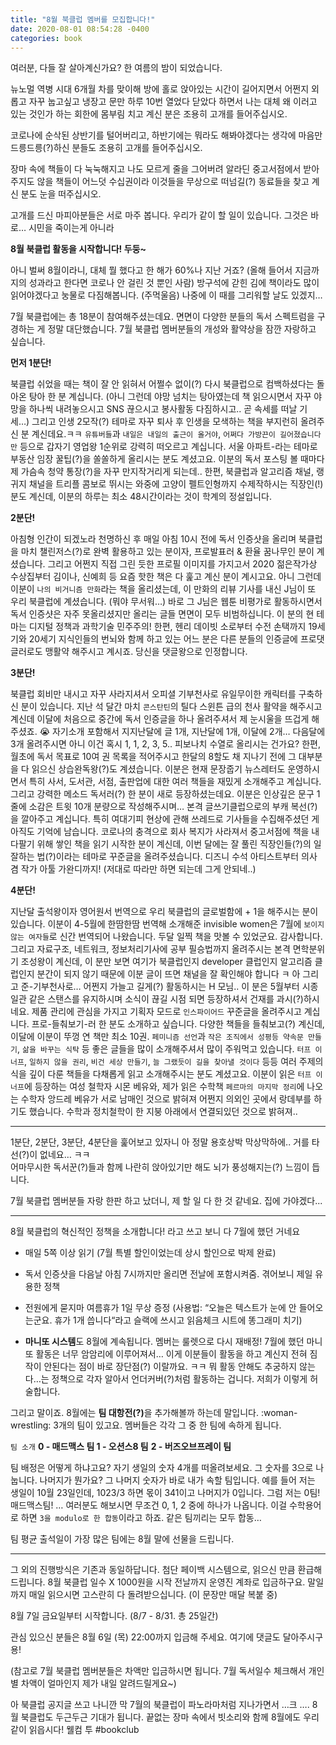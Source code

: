 ```yaml
---
title: "8월 북클럽 멤버를 모집합니다!"
date: 2020-08-01 08:54:28 -0400
categories: book
---
```


여러분, 다들 잘 살아계신가요?  한 여름의 밤이 되었습니다.

뉴노멀 역병 시대 6개월 차를 맞이해 방에 홀로 앉아있는 시간이 길어지면서 어쩐지 외롭고 자꾸 눕고싶고 냉장고 문만 하루 10번 열었다 닫았다 하면서 나는 대체 왜 이러고 있는 것인가 하는 회한에 몸부림 치고 계신 분은 조용히 고개를 들어주십시오.

코로나에 순삭된 상반기를 털어버리고, 하반기에는 뭐라도 해봐야겠다는 생각에 마음만 드릉드릉(?)하신 분들도 조용히 고개를 들어주십시오.

장마 속에 책들이 다 눅눅해지고 나도 모르게 줄을 그어버려 알라딘 중고서점에서 받아주지도 않을 책들이 어느덧 수십권이라 이것들을 무상으로 떠넘길(?) 동료들을 찾고 계신 분도 눈을 떠주십시오.

고개를 드신 마피아분들은 서로 마주 봅니다.  우리가 같이 할 일이 있습니다. 그것은 바로…  시민을 죽이는게 아니라 




<strong> 8월 북클럽 활동을 시작합니다!  두둥~ </strong>


아니 벌써 8월이라니, 대체 뭘 했다고 한 해가 60%나 지난 거죠? (올해 들어서 지금까지의 성과라고 한다면 코로나 안 걸린 것 뿐인 사람)
방구석에 갇힌 김에 책이라도 많이 읽어야겠다고 눙물로 다짐해봅니다. (주먹울음)  나중에 이 때를 그리워할 날도 있겠지…

7월 북클럽에는 총 18분이 참여해주셨는데요. 면면이 다양한 분들의 독서 스펙트럼을 구경하는 게 정말 대단했습니다. 
7월 북클럽 멤버분들의 개성와 활약상을 잠깐 자랑하고 싶습니다.  


<strong>먼저 1분단!</strong>

북클럽 쉬었을 때는 책이 잘 안 읽혀서 어쩔수 없이(?) 다시 북클럽으로 컴백하셨다는 돌아온 탕아 한 분 계십니다. (아니 그런데 야망 넘치는 탕아였는데 책 읽으시면서 자꾸 야망을 하나씩 내려놓으시고 SNS 끊으시고 봉사활동 다짐하시고..   곧 속세를 떠날 기세…)
그리고 인생 2모작(?) 테마로 자꾸 퇴사 후 인생을 모색하는 책을 부지런히 올려주신 분 계신데요.ㅋㅋ `유튜버들`과  `내일은 내일의 출근이 올거야`, `어쩌다 가방끈이 길어졌습니다만` 등으로 갑자기 영업왕 1순위로 강력히 떠오르고 계십니다.
서울 아파트-라는 테마로 부동산 임장 꿀팁(?)을 쏠쏠하게 올리시는 분도 계셨고요. 이분의 독서 포스팅 볼 때마다 제 가슴속 청약 통장(?)을 자꾸 만지작거리게 되는데..
한편, 북클럽과 알고리즘 채널, 랭귀지 채널을 트리플 콤보로 뛰시는 와중에 고양이 펠트인형까지 수제작하시는 직장인(!) 분도 계신데, 이분의 하루는 최소 48시간이라는 것이 학계의 정설입니다.


<strong>2분단! </strong>

아침형 인간이 되겠노라 천명하신 후 매일 아침 10시 전에 독서 인증샷을 올리며 북클럽을 마치 챌린저스(?)로 완벽 활용하고 있는 분이자,  프로발표러 & 환율 꿈나무인 분이 계셨습니다.
그리고 어쩐지 직접 그린 듯한 프로필 이미지를 가지고서 2020 젊은작가상 수상집부터 김이나, 신예희 등 요즘 핫한 책은 다 훑고 계신 분이 계시고요. 아니 그런데 이분이 `나의 비거니즘 만화`라는 책을 올리셨는데, 이 만화의 리뷰 기사를 내신 J님이 또 우리 북클럽에 계셨습니다. (뭐야 무서워…)
바로 그 J님은 웹툰 비평가로 활동하시면서 독서 인증샷은 자주 못올리셨지만 올리는 글들 면면이 모두 비범하십니다. 이 분의 현 테마는 디지털 정책과 과학기술 민주주의!
한편, 헨리 데이빗 소로부터 수전 손택까지 19세기와 20세기 지식인들의 번뇌와 함께 하고 있는 어느 분은 다른 분들의 인증글에 프로댓글러로도 맹활약 해주시고 계시죠. 당신을 댓글왕으로 인정합니다.


<strong>3분단!</strong>

북클럽 회비만 내시고 자꾸 사라지셔서 오피셜 기부천사로 유일무이한 캐릭터를 구축하신 분이 있습니다. 지난 석 달간 마치 `콘스탄틴`의 틸다 스윈튼 급의 천사 활약을 해주시고 계신데 이달에 처음으로 중간에 독서 인증글을 하나 올려주셔서 제 눈시울을 뜨겁게 해주셨죠. :sob: 자기소개 포함해서 지지난달에 글 1개, 지난달에 1개, 이달에 2개… 다음달에 3개 올려주시면 아니 이건 혹시 1, 1, 2, 3, 5.. 피보나치 수열로 올리시는 건가요?
한편, 월초에 독서 목표로 10여 권 목록을 적어주시고 한달의 8할도 채 지나기 전에 그 대부분을 다 읽으신 상습완독왕(?)도 계셨습니다. 이분은 현재 문장줍기 뉴스레터도 운영하시면서 특히 사서, 도서관, 서점, 출판업에 대한 여러 책들을 재밌게 소개해주고 계십니다.
그리고 강력한 메소드 독서러(?) 한 분이 새로 등장하셨는데요. 이분은 인상깊은 문구 1줄에 소감은 트윗 10개 분량으로 작성해주시며… 본격 글쓰기클럽으로의 부캐 복선(?)을 깔아주고 계십니다. 특히 여대기피 현상에 관해 쓰레드로 기사들을 수집해주셨던 게 아직도 기억에 남습니다.
코로나의 충격으로 회사 복지가 사라져서 중고서점에 책을 내다팔기 위해 쌓인 책을 읽기 시작한 분이 계신데, 이번 달에는 잘 풀린 직장인들(?)의 일 잘하는 법(?)이라는 테마로 꾸준글을 올려주셨습니다. 디즈니 수석 아티스트부터 의사 겸 작가 아툴 가완디까지! (저대로 따라만 하면 되는데 그게 안되네..)


<strong>4분단!</strong>

지난달 출석왕이자 영어원서 번역으로 우리 북클럽의 글로벌함에 + 1을 해주시는 분이 있습니다. 이분이 4-5월에 한땀한땀 번역해 소개해준 invisible women은 7월에 `보이지 않는 여자들`로 신간 번역되어 나왔습니다. 두달 일찍 책을 맛볼 수 있었군요. 감사합니다.
그리고 자료구조, 네트워크, 정보처리기사에 공부 필승법까지 올려주시는 본격 면학분위기 조성왕이 계신데, 이 분만 보면 여기가 북클럽인지 developer 클럽인지 알고리즘 클럽인지 분간이 되지 않기 때문에 이분 글이 뜨면 채널을 잘 확인해야 합니다 ㅋ
아 그리고 준-기부천사로… 어쩐지 가늘고 길게(?) 활동하시는 H 모님.. 이 분은 5월부터 시종일관 같은 스탠스를 유지하시며 소식이 끊길 시점 되면 등장하셔서 건재를 과시(?)하시네요. 제품 관리에 관심을 가지고 기획자 모드로 `인스파이어드` 꾸준글을 올려주시고 계십니다.
프로-들춰보기-러 한 분도 소개하고 싶습니다. 다양한 책들을 들춰보고(?) 계신데, 이달에 이분이 뚜껑 연 책만 최소 10권. `페미니즘 선언`과 `작은 조직에서 성평등 약속문 만들기`,  `삶을 바꾸는 식탁` 등 좋은 글들을 많이 소개해주셔서 많이 주워먹고 있습니다.
`터프 이너프`, `일하지 않을 권리`, `비건 세상 만들기`, `늘 그랬듯이 길을 찾아낼 것이다` 등등 여러 주제의식을 깊이 다룬 책들을 다채롭게 읽고 소개해주시는 분도 계셨고요. 이분이 읽은 `터프 이너프`에 등장하는 여성 철학자 시몬 베유와,  제가 읽은 수학책 `페르마의 마지막 정리`에 나오는 수학자 앙드레 베유가 서로 남매인 것으로 밝혀져 어쩐지 의외인 곳에서 랑데부를 하기도 했습니다. 수학과 정치철학이 한 지붕 아래에서 연결되있던 것으로 밝혀져..


-------------------------

1분단, 2분단, 3분단, 4분단을 훑어보고 있자니 아 정말 용호상박 막상막하에.. 거를 타선(?)이 없네요… ㅋㅋ  
어마무시한 독서꾼(?)들과 함께 나란히 앉아있기만 해도 뇌가 풍성해지는(?) 느낌이 듭니다.  

7월 북클럽 멤버분들 자랑 한판 하고 났더니,  제 할 일 다 한 것 같네요. 집에 가야겠다...



---------------------------


 8월 북클럽의 혁신적인 정책을 소개합니다!   라고 쓰고 보니 다 7월에 했던 거네요

- 매일 5쪽 이상 읽기   (7월 특별 할인이었는데 상시 할인으로 박제 완료)

- 독서 인증샷을 다음날 아침 7시까지만 올리면 전날에 포함시켜줌.  겪어보니 제일 유용한 정책

- 전원에게 묻지마 여름휴가 1일 무상 증정   (사용법:  “오늘은 텍스트가 눈에 안 들어오는군요. 휴가 1개 씁니다“라고 슬랙에 쓰시고 읽음체크 시트에 똥그래미 치기)

- <strong>마니또 시스템</strong>도 8월에 계속됩니다. 멤버는 룰렛으로 다시 재배정!
7월에 했던 마니또 활동은 너무 암암리에 이루어져서… 이게 이분들이 활동을 하고 계신지 전혀 짐작이 안된다는 점이 바로 장단점(?) 이랄까요. ㅋㅋ 뭐 활동 안해도 추궁하지 않는다…는 정책으로  각자 알아서 언더커버(?)처럼 활동하는 겁니다. 저희가 이렇게 허술합니다.



그리고 말이죠.  8월에는 <strong>팀 대항전(?)</strong>을 추가해볼까 하는데 말입니다. :woman-wrestling:
3개의 팀이 있고요. 멤버들은 각각 그 중 한 팀에 속하게 됩니다.


`팀 소개`
<strong>0 - 매드맥스 팀 </strong>
<strong>1 - 오션스8 팀</strong>
<strong>2 - 버즈오브프레이 팀 </strong>

팀 배정은 어떻게 하냐고요? 자기 생일의 숫자 4개를 떠올려보세요. 그 숫자를 3으로 나눕니다. 나머지가 뭔가요? 그 나머지 숫자가 바로 내가 속할 팀입니다. 
예를 들어 저는 생일이 10월 23일인데, 1023/3 하면 몫이 341이고 나머지가 0입니다. 그럼 저는 0팀! 매드맥스팀!  …
여러분도 해보시면 무조건 0, 1, 2  중에 하나가 나옵니다.  이걸 수학용어로 하면 `3을 modulo로 한 합동`이라고 하죠. 같은 팀끼리는 모두 합동…  

팀 평균 출석일이 가장 많은 팀에는 8월 말에 선물을 드립니다.

----------

그 외의 진행방식은 기존과 동일하답니다. 첨단 페이백 시스템으로, 읽으신 만큼 환급해드립니다.  8월 북클럽 일수 X 1000원을 시작 전날까지 운영진 계좌로 입금하구요. 말일까지 매일 읽으시면  고스란히 다 돌려받으십니다. (이 문장만 매달 복붙 중)


8월 7일 금요일부터 시작합니다.  (8/7 - 8/31. 총 25일간)

관심 있으신 분들은 8월 6일 (목) 22:00까지 입금해 주세요. 여기에 댓글도 달아주시구용!

(참고로 7월 북클럽 멤버분들은 차액만 입금하시면 됩니다. 7월 독서일수 체크해서 개인별 차액이 얼마인지 제가 내일 알려드릴게요~)


아  북클럽 공지글 쓰고 나니깐 막 7월의 북클럽이 파노라마처럼 지나가면서 …크 ….  8월 북클럽도 두근두근 기대가 됩니다.
끝없는 장마 속에서 빗소리와 함께 8월에도 우리 같이 읽읍시다!  웰컴 투 #bookclub